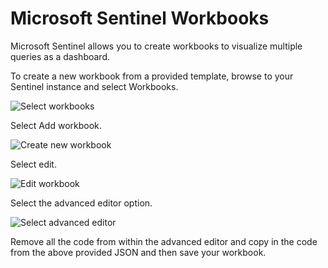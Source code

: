 # Microsoft Sentinel Workbooks

Microsoft Sentinel allows you to create workbooks to visualize multiple queries as a dashboard.

To create a new workbook from a provided template, browse to your Sentinel instance and select Workbooks.

![Select workbooks](https://github.com/reprise99/Sentinel-Queries/blob/main/Workbooks/ReadmeImages/workbook1.png?raw=true)

Select Add workbook.

![Create new workbook](https://github.com/reprise99/Sentinel-Queries/blob/main/Workbooks/ReadmeImages/workbook2.png?raw=true)

Select edit.

![Edit workbook](https://github.com/reprise99/Sentinel-Queries/blob/main/Workbooks/ReadmeImages/workbook3.png?raw=true)

Select the advanced editor option.

![Select advanced editor](https://github.com/reprise99/Sentinel-Queries/blob/main/Workbooks/ReadmeImages/workbook4.png?raw=true)

Remove all the code from within the advanced editor and copy in the code from the above provided JSON and then save your workbook.
